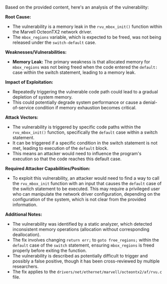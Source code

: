 Based on the provided content, here's an analysis of the vulnerability:

**Root Cause:**
- The vulnerability is a memory leak in the `rvu_mbox_init()` function within the Marvell OcteonTX2 network driver.
- The `mbox_regions` variable, which is expected to be freed, was not being released under the `switch-default` case.

**Weaknesses/Vulnerabilities:**
- **Memory Leak:** The primary weakness is that allocated memory for `mbox_regions` was not being freed when the code entered the `default:` case within the switch statement, leading to a memory leak.

**Impact of Exploitation:**
- Repeatedly triggering the vulnerable code path could lead to a gradual depletion of system memory.
- This could potentially degrade system performance or cause a denial-of-service condition if memory exhaustion becomes critical.

**Attack Vectors:**
- The vulnerability is triggered by specific code paths within the `rvu_mbox_init()` function, specifically the `default` case within a switch statement.
- It can be triggered if a specific condition in the switch statement is not met, leading to execution of the `default` block.
- This means an attacker would need to influence the program's execution so that the code reaches this default case.

**Required Attacker Capabilities/Position:**
- To exploit this vulnerability, an attacker would need to find a way to call the `rvu_mbox_init` function with an input that causes the `default` case of the switch statement to be executed. This may require a privileged user who can manipulate the network driver configuration, depending on the configuration of the system, which is not clear from the provided information.

**Additional Notes:**
- The vulnerability was identified by a static analyzer, which detected inconsistent memory operations (allocation without corresponding deallocation).
- The fix involves changing `return err;` to `goto free_regions;` within the `default` case of the `switch` statement, ensuring `mbox_regions` is freed properly before exiting the function.
- The vulnerability is described as potentially difficult to trigger and possibly a false positive, though it has been cross-reviewed by multiple researchers.
- The fix applies to the `drivers/net/ethernet/marvell/octeontx2/af/rvu.c` file.